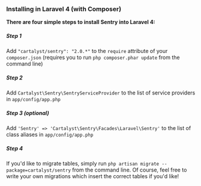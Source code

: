 ### Installing in Laravel 4 (with Composer)

**There are four simple steps to install Sentry into Laravel 4:**

##### Step 1

Add `"cartalyst/sentry": "2.0.*"` to the `require` attribute of your `composer.json`
(requires you to run `php composer.phar update` from the command line)

##### Step 2

Add `Cartalyst\Sentry\SentryServiceProvider` to the list of service providers in `app/config/app.php`

##### Step 3  *(optional)*

Add `'Sentry' => 'Cartalyst\Sentry\Facades\Laravel\Sentry'` to the list of class aliases in `app/config/app.php`

##### Step 4

If you'd like to migrate tables, simply run `php artisan migrate --package=cartalyst/sentry` from the command line. Of course, feel free to write your own migrations which insert the correct tables if you'd like!
